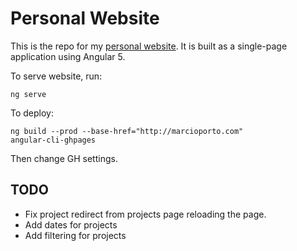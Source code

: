 # Personal Website

This is the repo for my [personal website](http://marcioporto.com). It is built as a single-page application using Angular 5.

To serve website, run:

```
ng serve
```

To deploy:

```
ng build --prod --base-href="http://marcioporto.com"
angular-cli-ghpages
```

Then change GH settings.

## TODO

- Fix project redirect from projects page reloading the page.
- Add dates for projects
- Add filtering for projects

